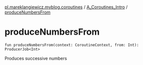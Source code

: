 [pl.mareklangiewicz.myblog.coroutines](../index.md) / [A_Coroutines_Intro](index.md) / [produceNumbersFrom](.)

# produceNumbersFrom

`fun produceNumbersFrom(context: CoroutineContext, from: Int): ProducerJob<Int>`

Produces successive numbers

